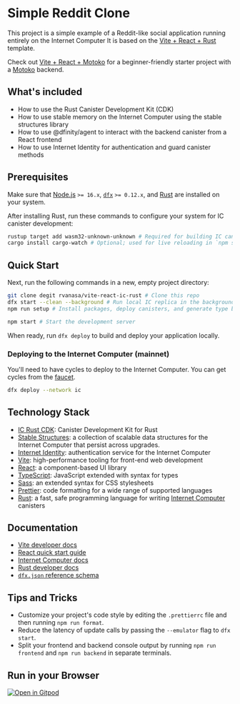 # Simple Reddit Clone

This project is a simple example of a Reddit-like social application running entirely on the Internet Computer
It is based on the [Vite + React + Rust](https://github.com/rvanasa/vite-react-ic-rust) template.

Check out [Vite + React + Motoko](https://github.com/rvanasa/vite-react-motoko) for a beginner-friendly starter project with a [Motoko](https://internetcomputer.org/docs/current/motoko/main/motoko) backend.

## What's included

- How to use the Rust Canister Development Kit (CDK)
- How to use stable memory on the Internet Computer using the stable structures library
- How to use @dfinity/agent to interact with the backend canister from a React frontend
- How to use Internet Identity for authentication and guard canister methods

## Prerequisites

Make sure that [Node.js](https://nodejs.org/en/) `>= 16.x`, [`dfx`](https://internetcomputer.org/docs/current/developer-docs/build/install-upgrade-remove) `>= 0.12.x`, and [Rust](https://www.rust-lang.org/tools/install) are installed on your system.

After installing Rust, run these commands to configure your system for IC canister development:

```sh
rustup target add wasm32-unknown-unknown # Required for building IC canisters
cargo install cargo-watch # Optional; used for live reloading in `npm start`
```

## Quick Start

Next, run the following commands in a new, empty project directory:

```sh
git clone degit rvanasa/vite-react-ic-rust # Clone this repo
dfx start --clean --background # Run local IC replica in the background
npm run setup # Install packages, deploy canisters, and generate type bindings

npm start # Start the development server
```

When ready, run `dfx deploy` to build and deploy your application locally.

### Deploying to the Internet Computer (mainnet)

You'll need to have cycles to deploy to the Internet Computer. You can get cycles from the [faucet](https://faucet.dfinity.org/).

```sh
dfx deploy --network ic
```


## Technology Stack


- [IC Rust CDK](https://docs.rs/ic-cdk/latest/ic_cdk/): Canister Development Kit for Rust
- [Stable Structures](https://docs.rs/ic-stable-structures/latest/ic_stable_structures/): a collection of scalable data structures for the Internet Computer that persist across upgrades.
- [Internet Identity](https://internetcomputer.org/docs/current/developer-docs/integrations/internet-identity/overview): authentication service for the Internet Computer
- [Vite](https://vitejs.dev/): high-performance tooling for front-end web development
- [React](https://reactjs.org/): a component-based UI library
- [TypeScript](https://www.typescriptlang.org/): JavaScript extended with syntax for types
- [Sass](https://sass-lang.com/): an extended syntax for CSS stylesheets
- [Prettier](https://prettier.io/): code formatting for a wide range of supported languages
- [Rust](https://www.rust-lang.org/): a fast, safe programming language for writing [Internet Computer](https://internetcomputer.org/) canisters


## Documentation

- [Vite developer docs](https://vitejs.dev/guide/)
- [React quick start guide](https://beta.reactjs.org/learn)
- [Internet Computer docs](https://internetcomputer.org/docs/current/developer-docs/ic-overview)
- [Rust developer docs](https://rustc-dev-guide.rust-lang.org/)
- [`dfx.json` reference schema](https://internetcomputer.org/docs/current/references/dfx-json-reference/)

## Tips and Tricks

- Customize your project's code style by editing the `.prettierrc` file and then running `npm run format`.
- Reduce the latency of update calls by passing the `--emulator` flag to `dfx start`.
- Split your frontend and backend console output by running `npm run frontend` and `npm run backend` in separate terminals.

## Run in your Browser

[![Open in Gitpod](https://gitpod.io/button/open-in-gitpod.svg)](https://gitpod.io/#https://github.com/domwoe/simple-reddit-clone)
